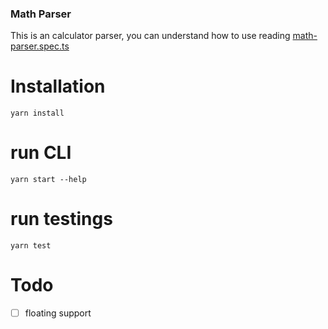 ### Math Parser
This is an calculator parser, you can understand how to use reading [math-parser.spec.ts](src/math-parser.spec.ts??)


# Installation
```
yarn install
```

# run CLI
```
yarn start --help
```

# run testings
```
yarn test
```

# Todo 
- [ ] floating support